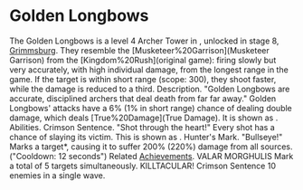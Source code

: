 # Golden Longbows

The Golden Longbows is a level 4 Archer Tower in , unlocked in stage 8, [Grimmsburg](Grimmsburg). They resemble the [Musketeer%20Garrison](Musketeer Garrison) from the [Kingdom%20Rush](original game): firing slowly but very accurately, with high individual damage, from the longest range in the game. If the target is within short range (scope: 300), they shoot faster, while the damage is reduced to a third.
Description.
"Golden Longbows are accurate, disciplined archers that deal death from far far away."
Golden Longbows' attacks have a 6% (1% in short range) chance of dealing double damage, which deals [True%20Damage](True Damage). It is shown as .
Abilities.
Crimson Sentence.
"Shot through the heart!" 
Every shot has a chance of slaying its victim. This is shown as .
Hunter's Mark.
 "Bullseye!" 
Marks a target*, causing it to suffer 200% (220%) damage from all sources. ("Cooldown: 12 seconds")
Related [Achievements](Achievements).
 VALAR MORGHULIS Mark a total of 5 targets simultaneously.
 KILLTACULAR! Crimson Sentence 10 enemies in a single wave.
